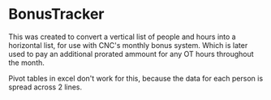 # BonusTracker

This was created to convert a vertical list of people and hours into a horizontal list, for use with CNC's monthly bonus system. 
Which is later used to pay an additional prorated ammount for any OT hours throughout the month.

Pivot tables in excel don't work for this, because the data for each person is spread across 2 lines.
